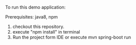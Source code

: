 To run this demo application:

Prerequisites: java8, npm

1. checkout this repository.
2. execute "npm install" in terminal
3. Run the project form IDE or execute mvn spring-boot run